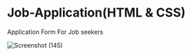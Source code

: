 # Job-Application(HTML & CSS)
Application Form For Job seekers 

![Screenshot (145)](https://github.com/dhivyaa2907/Job-Application/assets/131953624/dec1d6c8-8140-4c4f-a5f5-fbaa25a93989)

